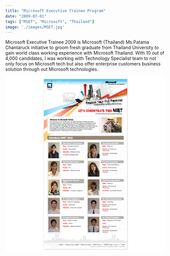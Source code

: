 ```yaml
---
title: "Microsoft Executive Trainee Program"
date: "2009-07-01"
tags: ["MSET", "Microsoft", "Thailand"]
image: './images/MSET.jpg'
---
```


Microsoft Executive Trainee 2009 is Microsoft (Thailand) Ms.Patama Chantaruck initiative to groom fresh graduate from Thailand University to gain world class working experience with Microsoft Thailand.
With 10 out of 4,000 candidates, I was working with Technology Specialist team to not only focus on Microsoft tech but also offer enterprise customers business solution through out Microsoft technologies.

![](./images/MicrosoftExecutiveTrainee-2009.png "Digicah website footer")

<!--- reference links --->
